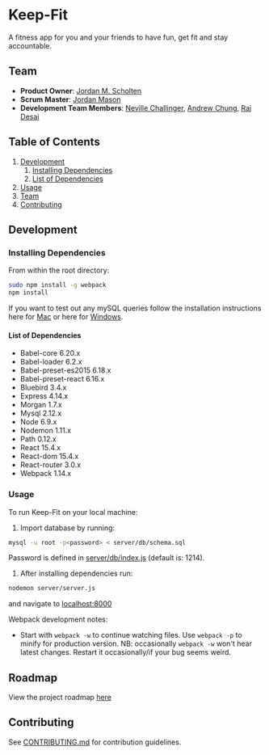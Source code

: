 # Keep-Fit

A fitness app for you and your friends to have fun, get fit and stay accountable.

## Team

  - __Product Owner__: [Jordan M. Scholten](https://github.com/JackHermes)
  - __Scrum Master__: [Jordan Mason](https://github.com/JPMase)
  - __Development Team Members__: [Neville Challinger](https://github.com/Internev), [Andrew Chung](https://github.com/achung89), [Raj Desai](https://github.com/RADesai)

## Table of Contents

1. [Development](#development)
    1. [Installing Dependencies](#installing-dependencies)
    1. [List of Dependencies](#list-of-dependencies)
1. [Usage](#usage)
1. [Team](#team)
1. [Contributing](#contributing)

## Development

### Installing Dependencies

From within the root directory:

```sh
sudo npm install -g webpack
npm install
```
If you want to test out any mySQL queries follow the installation instructions here for [Mac](https://dev.mysql.com/doc/refman/5.6/en/osx-installation-pkg.html) or here for [Windows](http://dev.mysql.com/doc/refman/5.7/en/windows-installation.html).

#### List of Dependencies
- Babel-core 6.20.x
- Babel-loader 6.2.x
- Babel-preset-es2015 6.18.x
- Babel-preset-react 6.16.x
- Bluebird 3.4.x
- Express 4.14.x
- Morgan 1.7.x
- Mysql 2.12.x
- Node 6.9.x
- Nodemon 1.11.x
- Path 0.12.x
- React 15.4.x
- React-dom 15.4.x
- React-router 3.0.x
- Webpack 1.14.x

### Usage
To run Keep-Fit on your local machine:
1. Import database by running:
``` sh
mysql -u root -p<password> < server/db/schema.sql
```
Password is defined in [server/db/index.js](server/db/index.js) (default is: 1214).

1. After installing dependencies run:
``` sh
nodemon server/server.js
```
and navigate to [localhost:8000](https://127.0.0.1:8000)

Webpack development notes:
- Start with ``webpack -w`` to continue watching files. Use ``webpack -p`` to minify for production version. NB: occasionally ``webpack -w`` won't hear latest changes. Restart it occasionally/if your bug seems weird.

## Roadmap

View the project roadmap [here](https://github.com/Keep-Fit/Keep-Fit/issues)

## Contributing

See [CONTRIBUTING.md](CONTRIBUTING.md) for contribution guidelines.
